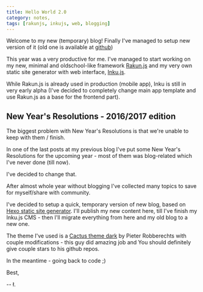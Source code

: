 ```yaml
---
title: Hello World 2.0
category: notes,
tags: [rakunjs, inkujs, web, blogging] 
---
```


Welcome to my new (temporary) blog! Finally I've managed to setup new version of it (old one is available at [github](https://github.com/lukaszkups/lukaszkups-old/tree/master/content/blog))

This year was a very productive for me. I've managed to start working on my new, minimal and oldschool-like framework [Rakun.js](https://github.com/lukaszkups/rakun.js) and my very own static site generator with web interface, [Inku.js](https://github.com/lukaszkups/inku). 

While Rakun.js is already used in production (mobile app), Inku is still in very early alpha (I've decided to completely change main app template and use Rakun.js as a base for the frontend part).

## New Year's Resolutions - 2016/2017 edition

The biggest problem with New Year's Resolutions is that we're unable to keep with them / finish.

In one of the last posts at my previous blog I've put some New Year's Resolutions for the upcoming year - most of them was blog-related which I've never done (till now).

I've decided to change that.

After almost whole year without blogging I've collected many topics to save for myself/share with community. 

I've decided to setup a quick, temporary version of new blog, based on [Hexo static site generator](http://hexo.io). I'll publish my new content here, till I've finish my Inku.js CMS - then I'll migrate everything from here and my old blog to a new one.

The theme I've used is a [Cactus theme dark](https://github.com/probberechts/cactus-dark) by Pieter Robberechts with couple modifications - this guy did amazing job and You should definitely give couple stars to his github repos.

In the meantime - going back to code ;)

Best,

-- ł.
